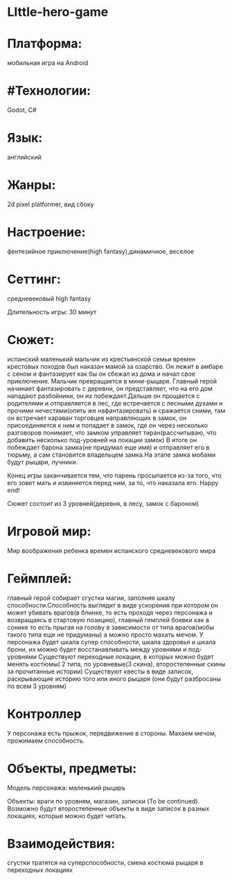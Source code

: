 # LIttle-hero-game
# Платформа:
мобильная игра на Android
# #Технологии:
Godot, C#
# Язык:
английский

# Жанры:
2d pixel platformer, вид сбоку

# Настроение:
фентезийное приключение(high fantasy),динамичное, веселое

# Сеттинг:
средневековый high fantasy

Длительность игры:
30 минут


# Сюжет:
испанский маленький мальчик из крестьянской семьи времен крестовых походов был наказан мамой за озарство.
Он лежит в амбаре с сеном и фантазирует как бы он сбежал из дома и начал свое приключение.
Мальчик превращается в мини-рыцаря.
Главный герой начинает фантазировать с деревни, он представляет, что на его дом нападают разбойники, он их побеждает.Дальше он прощается с родителями
и отправляется в лес, где встречается с лесными духами и прочими нечестями(опять же нафантазировать) и сражается сними, там он встречает караван торговцев направляющих в замок,
он присоединяется к ним и попадает в замок, где он через несколько разговоров понимает, что замком управляет тиран(рассчитываю, что добавить несколько под-уровней на локации замок)
В итоге он побеждает барона замка(не придумал еще имя) и отправляет его в тюрьму, а сам становится владельцем замка.На этапе замка мобами будут рыцари, лучники.

Конец игры заканчивается тем, что парень просыпается из-за того, что его зовет мать и извиняется перед ним, за то, что наказала его.
Happy end!

Сюжет состоит из 3 уровней(деревня, в лесу, замок с бароном)

# Игровой мир:
Мир воображения ребенка времен испанского средневекового мира

# Геймплей:
главный герой собирает сгустки магии, заполняя шкалу способности.Способность выглядит в виде ускорения при котором
он может убивать врагов(в блинке, то есть проходя через персонажа и возвращаясь в стартовую позицию), главный гемплей боевки как в сонике то есть прыгая на голову в зависимости от типа
врагов(мобы такого типа еще не придуманы) а можно просто махать мечом. У персонажа будет шкала супер способности, шкала здоровья и шкала брони, их можно будет восстанавливать между уровнями и под-уровнями
Существуют переходные локации, в которых можно будет менять костюмы( 2 типа, по уровневые(3 скина), второстепенные скины за прочитанные истории)
Существуют квесты в виде записок, раскрывающие историю того или иного рыцаря (они будут разбросаны по всем 3 уровням)

# Контроллер
У персонажа есть прыжок, передвижение в стороны.
Махаем мечом, прожимаем способность.

# Объекты, предметы:
Модель персонажа: маленький рыцарь

Объекты:
враги по уровням, магазин, записки
(To be continued). 
Возможно будут второстепенные объекты в виде записок в разных локациях, которые можно будет читать.

# Взаимодействия:
сгустки тратятся на суперспособности, смена костюма рыцаря в переходных локациях 
